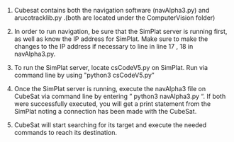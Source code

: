 1. Cubesat contains both the navigation software (navAlpha3.py) and arucotracklib.py .(both are located under the ComputerVision folder)

2. In order to run navigation, be sure that the SimPlat server is running first, as well as know the IP address for SimPlat. Make sure to make the changes to the IP address if necessary to line in line 17 , 18 in navAlpha3.py.

3. To run the SimPlat server, locate csCodeV5.py on SimPlat. Run via command line by using "python3 csCodeV5.py"

3. Once the SimPlat server is running, execute the navAlpha3 file on CubeSat via command line by entering ” python3 navAlpha3.py “. If both were successfully executed, you will get a print statement from the SimPlat noting a connection has been made with the CubeSat. 

4. CubeSat will start searching for its target and execute the needed commands to reach its destination.